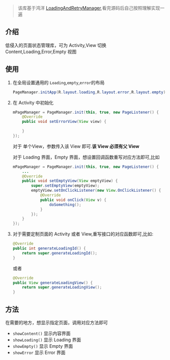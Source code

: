 > 该库基于鸿洋 [LoadingAndRetryManager](https://github.com/hongyangAndroid/LoadingAndRetryManager),看完源码后自己按照理解实现一遍

## 介绍
低侵入的页面状态管理库，可为 Activity,View 切换 Content,Loading,Error,Empty 视图

## 使用
1. 在全局设置通用的 ```Loading```,```empty```,```error```的布局
	
	```Java
	PageManager.initApp(R.layout.loading,R.layout.error,R.layout.empty);
	```
2. 在 Activity 中初始化

	```Java
	mPageManager = PageManager.init(this, true, new PageListener() {
	    @Override
	    public void setErrorView(View view) {
	        
	    }
	});
	```
	
	对于 单个View，参数传入该 View 即可.**该 View 必须有父 View**
	
	对于 Loading 界面，Empty 界面，想设置回调函数重写对应方法即可,比如 
	
	```Java
	mPageManager = PageManager.init(this, true, new PageListener() {
        ...
        @Override
        public void setEmptyView(View emptyView) {
            super.setEmptyView(emptyView);
            emptyView.setOnClickListener(new View.OnClickListener() {
                @Override
                public void onClick(View v) {
                    doSomething();
                }
            });
        }
    });
	```
3. 对于需要定制页面的 Activity 或者 View,重写接口的对应函数即可,比如:

	```Java
	@Override
	public int generateLoadingId() {
	    return super.generateLoadingId();
	}
	```
	
	或者
	
	```	Java
	@Override
	public View generateLoadingView() {
	    return super.generateLoadingView();
	}
	```

## 方法
在需要的地方，想显示指定页面，调用对应方法即可

- ```showContent()``` 显示内容界面
- ```showLoading()``` 显示 Loading 界面
- ```showEmpty()``` 显示 Empty 界面
- ```showError```	显示 Error 界面